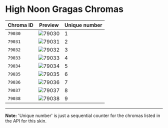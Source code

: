 # High Noon Gragas Chromas

| Chroma ID | Preview | Unique number |
|---|---|---|
| `79030` | ![79030](https://raw.communitydragon.org/latest/plugins/rcp-be-lol-game-data/global/default/v1/champion-chroma-images/79/79030.png) | 1 |
| `79031` | ![79031](https://raw.communitydragon.org/latest/plugins/rcp-be-lol-game-data/global/default/v1/champion-chroma-images/79/79031.png) | 2 |
| `79032` | ![79032](https://raw.communitydragon.org/latest/plugins/rcp-be-lol-game-data/global/default/v1/champion-chroma-images/79/79032.png) | 3 |
| `79033` | ![79033](https://raw.communitydragon.org/latest/plugins/rcp-be-lol-game-data/global/default/v1/champion-chroma-images/79/79033.png) | 4 |
| `79034` | ![79034](https://raw.communitydragon.org/latest/plugins/rcp-be-lol-game-data/global/default/v1/champion-chroma-images/79/79034.png) | 5 |
| `79035` | ![79035](https://raw.communitydragon.org/latest/plugins/rcp-be-lol-game-data/global/default/v1/champion-chroma-images/79/79035.png) | 6 |
| `79036` | ![79036](https://raw.communitydragon.org/latest/plugins/rcp-be-lol-game-data/global/default/v1/champion-chroma-images/79/79036.png) | 7 |
| `79037` | ![79037](https://raw.communitydragon.org/latest/plugins/rcp-be-lol-game-data/global/default/v1/champion-chroma-images/79/79037.png) | 8 |
| `79038` | ![79038](https://raw.communitydragon.org/latest/plugins/rcp-be-lol-game-data/global/default/v1/champion-chroma-images/79/79038.png) | 9 |

---

**Note:** 'Unique number' is just a sequential counter for the chromas listed in the API for this skin.